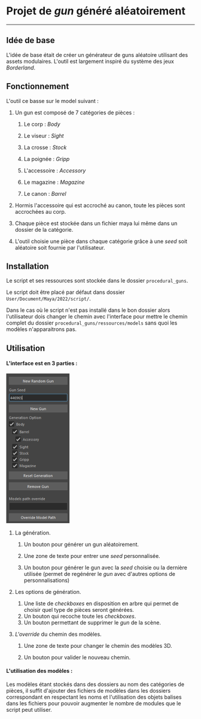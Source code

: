 <!-- Ce fichier markdown contient une image et est donc plus claire a lire dans un editeur ou viewer markdown comme VSCode mais ce n'est pas nécéssaire-->

# Projet de _gun_ généré aléatoirement

---

## Idée de base

L'idée de base était de créer un générateur de guns aléatoire utilisant des assets modulaires. L'outil est largement inspiré du système des jeux _Borderland_.

## Fonctionnement

L'outil ce basse sur le model suivant :

1. Un gun est composé de 7 catégories de pièces :

   1. Le corp : _Body_

   2. Le viseur : _Sight_

   3. La crosse : _Stock_

   4. La poignée : _Gripp_

   5. L'accessoire : _Accessory_

   6. Le magazine : _Magazine_

   7. Le canon : _Barrel_

2. Hormis l'accessoire qui est accroché au canon, toute les pièces sont accrochées au corp.

3. Chaque pièce est stockée dans un fichier maya lui même dans un dossier de la catégorie.

4. L'outil choisie une pièce dans chaque catégorie grâce à une _seed_ soit aléatoire soit fournie par l'utilisateur.

## Installation

Le script et ses ressources sont stockée dans le dossier `procedural_guns`.

Le script doit être placé par défaut dans dossier `User/Document/Maya/2022/script/`.

Dans le cas où le script n'est pas installé dans le bon dossier alors l'utilisateur dois changer le chemin avec l'interface pour mettre le chemin complet du dossier `procedural_guns/ressources/models` sans quoi les modèles n'apparaitrons pas.

## Utilisation

#### L'interface est en 3 parties :

<img title="" src="./ressources/UI.png" alt="UI.png" data-align="center" width="169">

1. La génération.

   1. Un bouton pour générer un gun aléatoirement.

   2. Une zone de texte pour entrer une _seed_ personnalisée.

   3. Un bouton pour générer le gun avec la _seed_ choisie ou la dernière utilisée (permet de regénérer le _gun_ avec d'autres options de personnalisations)

2. Les options de génération.

   1. Une liste de _checkboxes_ en disposition en arbre qui permet de choisir quel type de pièces seront générées.
   2. Un bouton qui recoche toute les _checkboxes_.
   3. Un bouton permettant de supprimer le _gun_ de la scène.

3. _L'override_ du chemin des modèles.

   1. Une zone de texte pour changer le chemin des modèles 3D.

   2. Un bouton pour valider le nouveau chemin.

#### L'utilisation des modèles :

Les modèles étant stockés dans des dossiers au nom des catégories de pièces, il suffit d'ajouter des fichiers de modèles dans les dossiers correspondant en respectant les noms et l'utilisation des objets balises dans les fichiers pour pouvoir augmenter le nombre de modules que le script peut utiliser.
